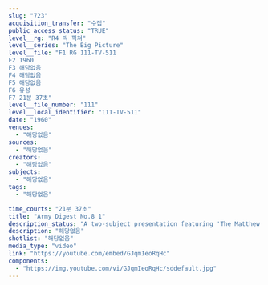 ```yaml
---
slug: "723"
acquisition_transfer: "수집"
public_access_status: "TRUE"
level__rg: "R4 빅 픽쳐"
level__series: "The Big Picture"
level__file: "F1 RG 111-TV-511
F2 1960
F3 해당없음
F4 해당없음
F5 해당없음
F6 유성
F7 21분 37초"
level__file_number: "111"
level__local_identifier: "111-TV-511"
date: "1960"
venues: 
  - "해당없음"
sources: 
  - "해당없음"
creators: 
  - "해당없음"
subjects: 
  - "해당없음"
tags: 
  - "해당없음"

time_courts: "21분 37초"
title: "Army Digest No.8 1"
description_status: "A two-subject presentation featuring 'The Matthew Brady Story', the Civil War`s Photographic genius; and Clara Barton, the personal chronicle of the woman who founded the Red Cross."
description: "해당없음"
shotlist: "해당없음"
media_type: "video"
link: "https://youtube.com/embed/GJqmIeoRqHc"
components: 
  - "https://img.youtube.com/vi/GJqmIeoRqHc/sddefault.jpg"
---
```

